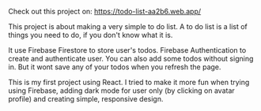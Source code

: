 Check out this project on: https://todo-list-aa2b6.web.app/

This project is about making a very simple to do list. 
A to do list is a list of things you need to do, if you don't know what it is.

It use Firebase Firestore to store user's todos. Firebase Authentication to create and authenticate user.
You can also add some todos without signing in. But it wont save any of your todos when you refresh the page.

This is my first project using React. I tried to make it more fun when trying using Firebase, adding dark mode for user only (by clicking on avatar profile) and creating simple, responsive design.
